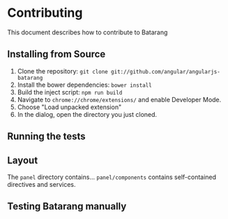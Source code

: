 # Contributing

This document describes how to contribute to Batarang

## Installing from Source

1. Clone the repository: `git clone git://github.com/angular/angularjs-batarang`
2. Install the bower dependencies: `bower install`
3. Build the inject script: `npm run build`
4. Navigate to `chrome://chrome/extensions/` and enable Developer Mode.
5. Choose "Load unpacked extension"
6. In the dialog, open the directory you just cloned.

## Running the tests

## Layout

The `panel` directory contains...
`panel/components` contains self-contained directives and services.

## Testing Batarang manually


